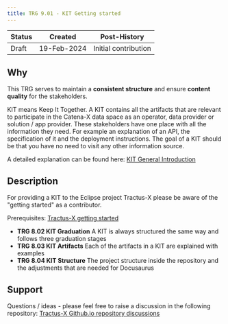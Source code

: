 ```yaml
---
title: TRG 9.01 - KIT Getting started
---
```


| Status     | Created      | Post-History                           |
|------------|--------------|----------------------------------------|
| Draft      | 19-Feb-2024  | Initial contribution                   |

## Why

This TRG serves to maintain a **consistent structure** and ensure **content quality** for the stakeholders.

KIT means Keep It Together. A KIT contains all the artifacts that are relevant to participate in the Catena-X data space as an operator, data provider or solution / app provider. These stakeholders have one place with all the information they need. For example an explanation of an API, the specification of it and the deployment instructions. The goal of a KIT should be that you have no need to visit any other information source.

A detailed explanation can be found here:
[KIT General Introduction](https://eclipse-tractusx.github.io/Kits)

## Description

For providing a KIT to the Eclipse project Tractus-X please be aware of the "getting started" as a contributor.

Prerequisites: [Tractus-X getting started](https://eclipse-tractusx.github.io/docs/oss/getting-started)

- **TRG 8.02 KIT Graduation** A KIT is always structured the same way and follows three graduation stages
- **TRG 8.03 KIT Artifacts** Each of the artifacts in a KIT are explained with examples
- **TRG 8.04 KIT Structure** The project structure inside the repository and the adjustments that are needed for Docusaurus

## Support

Questions / ideas - please feel free to raise a discussion in the following repository: [Tractus-X Github.io repository discussions](https://github.com/eclipse-tractusx/eclipse-tractusx.github.io/discussions)
